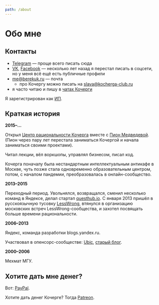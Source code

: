 ```yaml
---
path: /about
---
```


# Обо мне

## Контакты

- [Telegram](https://t.me/berekuk) — проще всего писать сюда
- [VK](https://vk.com/berekuk), [Facebook](https://facebook.com/berekuk) — несколько лет назад я перестал писать в соцсети, но у меня всё ещё есть публичные профили
- [me@berekuk.ru](mailto:me@berekuk.ru) — почта
  - про Кочергу можно писать на [slava@kocherga-club.ru](mailto:slava@kocherga-club.ru)
- я часто читаю и пишу в [чатах Кочерги](https://kocherga-club.ru/community/chats)

Я зарегистрирован как [ИП](https://elba.kontur.ru/card/kocherga).

## Краткая история

**2015–...**

Открыл [Центр рациональности Кочерга](https://kocherga-club.ru) вместе с [Пион Медведевой](https://prapion.me/). (Пион через пару лет перестала заниматься Кочергой и начала заниматься своими проектами).

Читал лекции, вёл воркшопы, управлял бизнесом, писал код.

Кочерга поначалу была нестандартным интеллектуальным антикафе в Москве, чуть позже стала одновременно образовательным центром, потом, с началом пандемии, преобразовалась в онлайн-сообщество.

**2013–2015**

Переходный период. Увольнялся, возвращался, сменил несколько команд в Яндексе, делал стартап [questhub.io](https://github.com/berekuk/questhub). С января 2013 пришёл в русскоязычную тусовку [LessWrong](https://lesswrong.ru), втянулся в организацию московских встреч LessWrong-сообщества, и захотел посвящать больше времени рациональности.

**2006–2013**

Яндекс, команда разработки blogs.yandex.ru.

Участвовал в опенсорс-сообществе: [Ubic](https://github.com/berekuk/Ubic), [старый блог](http://blogs.perl.org/users/vyacheslav_matjukhin/).

**2000–2006**

Мехмат МГУ.

## Хотите дать мне денег?

Вот: [PayPal](https://www.paypal.me/berekuk/1000rub).

Хотите дать денег Кочерге? Тогда [Patreon](https://kocherga-club.ru/patreon).

